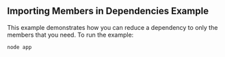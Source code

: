 ## Importing Members in Dependencies Example
This example demonstrates how you can reduce a dependency to only the members that you need. To run the example:

```
node app
```

